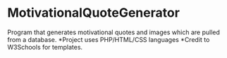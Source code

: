 # MotivationalQuoteGenerator
Program that generates motivational quotes and images which are pulled from a database. *Project uses PHP/HTML/CSS languages
*Credit to W3Schools for templates.
